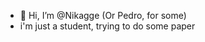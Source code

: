 - 👋 Hi, I’m @Nikagge (Or Pedro, for some)
- i'm just a student, trying to do some paper
<!---
Nikagge/Nikagge is a ✨ special ✨ repository because its `README.md` (this file) appears on your GitHub profile.
You can click the Preview link to take a look at your changes.
--->
